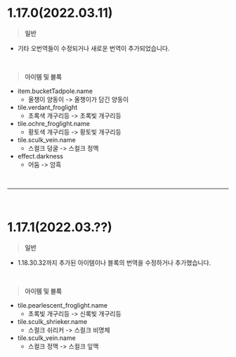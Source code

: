 # 1.17.0(2022.03.11)  
 > **일반**  
  - 기타 오번역들이 수정되거나 새로운 번역이 추가되었습니다.  
  
<br>
  
 > **아이템 및 블록**  
  - item.bucketTadpole.name  
    - 올챙이 양동이 -> 올챙이가 담긴 양동이  
  - tile.verdant_froglight  
    - 초록색 개구리등 -> 초록빛 개구리등  
  - tile.ochre_froglight.name  
    - 황토색 개구리등 -> 황토빛 개구리등  
  - tile.sculk_vein.name  
    - 스컬크 덩굴 -> 스컬크 정맥  
  - effect.darkness  
    - 어둠 -> 암흑  
  
<br>
<hr>
<br>
  
# 1.17.1(2022.03.??)  
 > **일반**  
  - 1.18.30.32까지 추가된 아이템이나 블록의 번역을 수정하거나 추가했습니다.  
  
<br>
  
 > **아이템 및 블록**  
  - tile.pearlescent_froglight.name  
    - 초록빛 개구리등 -> 신록빛 개구리등  
  - tile.sculk_shrieker.name  
    - 스컬크 쉬리커 -> 스컬크 비명체  
  - tile.sculk_vein.name  
    - 스컬크 정맥 -> 스컬크 잎맥  